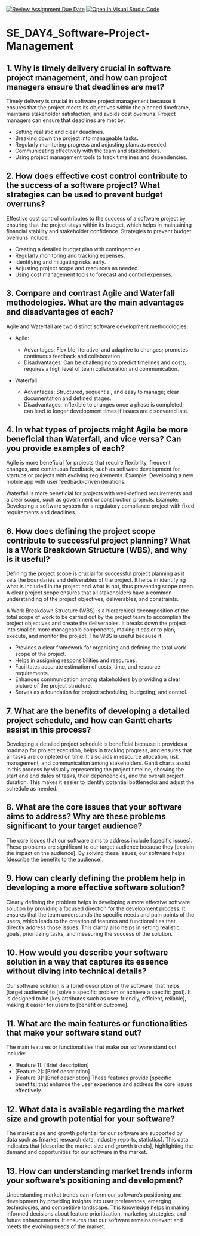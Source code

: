 [![Review Assignment Due Date](https://classroom.github.com/assets/deadline-readme-button-22041afd0340ce965d47ae6ef1cefeee28c7c493a6346c4f15d667ab976d596c.svg)](https://classroom.github.com/a/9pw6JKcu)
[![Open in Visual Studio Code](https://classroom.github.com/assets/open-in-vscode-2e0aaae1b6195c2367325f4f02e2d04e9abb55f0b24a779b69b11b9e10269abc.svg)](https://classroom.github.com/online_ide?assignment_repo_id=18460000&assignment_repo_type=AssignmentRepo)

# SE_DAY4_Software-Project-Management

## 1. Why is timely delivery crucial in software project management, and how can project managers ensure that deadlines are met?

Timely delivery is crucial in software project management because it ensures that the project meets its objectives within the planned timeframe, maintains stakeholder satisfaction, and avoids cost overruns. Project managers can ensure that deadlines are met by:

- Setting realistic and clear deadlines.
- Breaking down the project into manageable tasks.
- Regularly monitoring progress and adjusting plans as needed.
- Communicating effectively with the team and stakeholders.
- Using project management tools to track timelines and dependencies.

## 2. How does effective cost control contribute to the success of a software project? What strategies can be used to prevent budget overruns?

Effective cost control contributes to the success of a software project by ensuring that the project stays within its budget, which helps in maintaining financial stability and stakeholder confidence. Strategies to prevent budget overruns include:

- Creating a detailed budget plan with contingencies.
- Regularly monitoring and tracking expenses.
- Identifying and mitigating risks early.
- Adjusting project scope and resources as needed.
- Using cost management tools to forecast and control expenses.

## 3. Compare and contrast Agile and Waterfall methodologies. What are the main advantages and disadvantages of each?

Agile and Waterfall are two distinct software development methodologies:

- Agile:

  - Advantages: Flexible, iterative, and adaptive to changes; promotes continuous feedback and collaboration.
  - Disadvantages: Can be challenging to predict timelines and costs; requires a high level of team collaboration and communication.

- Waterfall:
  - Advantages: Structured, sequential, and easy to manage; clear documentation and defined stages.
  - Disadvantages: Inflexible to changes once a phase is completed; can lead to longer development times if issues are discovered late.

## 4. In what types of projects might Agile be more beneficial than Waterfall, and vice versa? Can you provide examples of each?

Agile is more beneficial for projects that require flexibility, frequent changes, and continuous feedback, such as software development for startups or projects with evolving requirements. Example: Developing a new mobile app with user feedback-driven iterations.

Waterfall is more beneficial for projects with well-defined requirements and a clear scope, such as government or construction projects. Example: Developing a software system for a regulatory compliance project with fixed requirements and deadlines.

## 6. How does defining the project scope contribute to successful project planning? What is a Work Breakdown Structure (WBS), and why is it useful?

Defining the project scope is crucial for successful project planning as it sets the boundaries and deliverables of the project. It helps in identifying what is included in the project and what is not, thus preventing scope creep. A clear project scope ensures that all stakeholders have a common understanding of the project objectives, deliverables, and constraints.

A Work Breakdown Structure (WBS) is a hierarchical decomposition of the total scope of work to be carried out by the project team to accomplish the project objectives and create the deliverables. It breaks down the project into smaller, more manageable components, making it easier to plan, execute, and monitor the project. The WBS is useful because it:

- Provides a clear framework for organizing and defining the total work scope of the project.
- Helps in assigning responsibilities and resources.
- Facilitates accurate estimation of costs, time, and resource requirements.
- Enhances communication among stakeholders by providing a clear picture of the project structure.
- Serves as a foundation for project scheduling, budgeting, and control.

## 7. What are the benefits of developing a detailed project schedule, and how can Gantt charts assist in this process?

Developing a detailed project schedule is beneficial because it provides a roadmap for project execution, helps in tracking progress, and ensures that all tasks are completed on time. It also aids in resource allocation, risk management, and communication among stakeholders. Gantt charts assist in this process by visually representing the project timeline, showing the start and end dates of tasks, their dependencies, and the overall project duration. This makes it easier to identify potential bottlenecks and adjust the schedule as needed.

## 8. What are the core issues that your software aims to address? Why are these problems significant to your target audience?

The core issues that our software aims to address include [specific issues]. These problems are significant to our target audience because they [explain the impact on the audience]. By solving these issues, our software helps [describe the benefits to the audience].

## 9. How can clearly defining the problem help in developing a more effective software solution?

Clearly defining the problem helps in developing a more effective software solution by providing a focused direction for the development process. It ensures that the team understands the specific needs and pain points of the users, which leads to the creation of features and functionalities that directly address those issues. This clarity also helps in setting realistic goals, prioritizing tasks, and measuring the success of the solution.

## 10. How would you describe your software solution in a way that captures its essence without diving into technical details?

Our software solution is a [brief description of the software] that helps [target audience] to [solve a specific problem or achieve a specific goal]. It is designed to be [key attributes such as user-friendly, efficient, reliable], making it easier for users to [benefit or outcome].

## 11. What are the main features or functionalities that make your software stand out?

The main features or functionalities that make our software stand out include:

- [Feature 1]: [Brief description]
- [Feature 2]: [Brief description]
- [Feature 3]: [Brief description]
  These features provide [specific benefits] that enhance the user experience and address the core issues effectively.

## 12. What data is available regarding the market size and growth potential for your software?

The market size and growth potential for our software are supported by data such as [market research data, industry reports, statistics]. This data indicates that [describe the market size and growth trends], highlighting the demand and opportunities for our software in the market.

## 13. How can understanding market trends inform your software’s positioning and development?

Understanding market trends can inform our software’s positioning and development by providing insights into user preferences, emerging technologies, and competitive landscape. This knowledge helps in making informed decisions about feature prioritization, marketing strategies, and future enhancements. It ensures that our software remains relevant and meets the evolving needs of the market.
